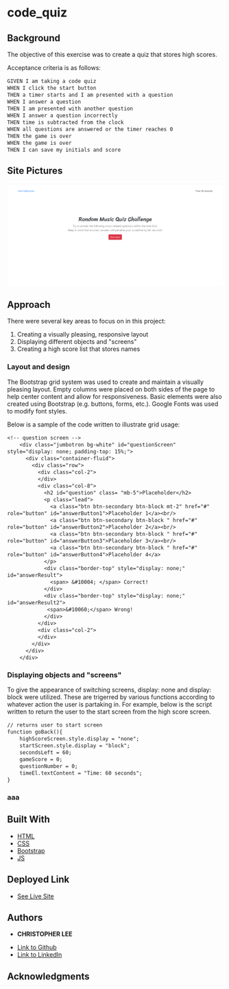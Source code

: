 # code_quiz

## Background
The objective of this exercise was to create a quiz that stores high scores.

Acceptance criteria is as follows:

```
GIVEN I am taking a code quiz
WHEN I click the start button
THEN a timer starts and I am presented with a question
WHEN I answer a question
THEN I am presented with another question
WHEN I answer a question incorrectly
THEN time is subtracted from the clock
WHEN all questions are answered or the timer reaches 0
THEN the game is over
WHEN the game is over
THEN I can save my initials and score
```

## Site Pictures
![Image](site.png)

## Approach

There were several key areas to focus on in this project:
1) Creating a visually pleasing, responsive layout
2) Displaying different objects and "screens"
3) Creating a high score list that stores names

### Layout and design

The Bootstrap grid system was used to create and maintain a visually pleasing layout.  Empty columns were placed on both sides of the page to help center content and allow for responsiveness.  Basic elements were also created using Bootstrap (e.g. buttons, forms, etc.).  Google Fonts was used to modify font styles.

Below is a sample of the code written to illustrate grid usage:

```
<!-- question screen -->
    <div class="jumbotron bg-white" id="questionScreen" style="display: none; padding-top: 15%;">
      <div class="container-fluid">
        <div class="row">
          <div class="col-2">
          </div>
          <div class="col-8">
            <h2 id="question" class= "mb-5">Placeholder</h2>
            <p class="lead">
              <a class="btn btn-secondary btn-block mt-2" href="#" role="button" id="answerButton1">Placeholder 1</a><br/>
              <a class="btn btn-secondary btn-block " href="#" role="button" id="answerButton2">Placeholder 2</a><br/>
              <a class="btn btn-secondary btn-block " href="#" role="button" id="answerButton3">Placeholder 3</a><br/>
              <a class="btn btn-secondary btn-block " href="#" role="button" id="answerButton4">Placeholder 4</a>
            </p>
            <div class="border-top" style="display: none;" id="answerResult">
              <span> &#10004; </span> Correct!
            </div>
            <div class="border-top" style="display: none;" id="answerResult2">
             <span>&#10060;</span> Wrong!
            </div>
          </div>
          <div class="col-2">
          </div>
        </div>
      </div> 
    </div>
```


### Displaying objects and "screens"

To give the appearance of switching screens, display: none and display: block were utilized.  These are trigerred by various functions according to whatever action the user is partaking in.  For example, below is the script written to return the user to the start screen from the high score screen.  

```
// returns user to start screen
function goBack(){
    highScoreScreen.style.display = "none";
    startScreen.style.display = "block";
    secondsLeft = 60;
    gameScore = 0;
    questionNumber = 0;
    timeEl.textContent = "Time: 60 seconds";
}
```

### aaa



## Built With

* [HTML](https://developer.mozilla.org/en-US/docs/Web/HTML)
* [CSS](https://developer.mozilla.org/en-US/docs/Web/CSS)
* [Bootstrap](https://getbootstrap.com/)
* [JS](https://developer.mozilla.org/en-US/docs/Web/JavaScript)

## Deployed Link

* [See Live Site](https://cofchips.github.io/code_quiz/#)


## Authors

* **CHRISTOPHER LEE** 

- [Link to Github](https://github.com/CofChips)
- [Link to LinkedIn](https://www.linkedin.com/in/christophernlee/)

## Acknowledgments

